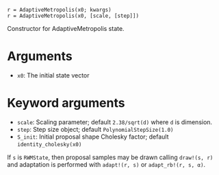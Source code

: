```
r = AdaptiveMetropolis(x0; kwargs)
r = AdaptiveMetropolis(x0, [scale, [step]])
```

Constructor for AdaptiveMetropolis state.

# Arguments

  * `x0`: The initial state vector

# Keyword arguments

  * `scale`: Scaling parameter; default `2.38/sqrt(d)` where `d` is dimension.
  * `step`: Step size object; default `PolynomialStepSize(1.0)`
  * `S_init`: Initial proposal shape Cholesky factor; default `identity_cholesky(x0)`

If `s` is `RWMState`, then proposal samples may be drawn calling  `draw!(s, r)` and adaptation is performed with `adapt!(r, s)` or  `adapt_rb!(r, s, α)`.
